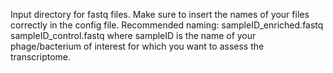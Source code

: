 Input directory for fastq files. Make sure to insert the names of your files correctly in the config file.
Recommended naming:
sampleID_enriched.fastq
sampleID_control.fastq
where sampleID is the name of your phage/bacterium of interest for which you want to assess the transcriptome.